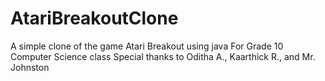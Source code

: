 # AtariBreakoutClone
A simple clone of the game Atari Breakout using java
For Grade 10 Computer Science class
Special thanks to Oditha A., Kaarthick R., and Mr. Johnston
